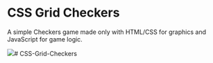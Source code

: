 # CSS Grid Checkers

A simple Checkers game made only with HTML/CSS for graphics and JavaScript for game logic.

<img src="https://p71.tr4.n0.cdn.getcloudapp.com/items/P8uRvkvo/Screen+Recording+2020-02-13+at+03.09.50.77+PM.gif?v=caff1c7353fe53bdbc1dfcf428f32f31">#   C S S - G r i d - C h e c k e r s  
 